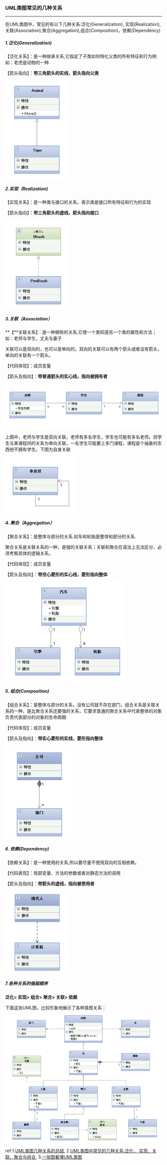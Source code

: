 ### UML类图常见的几种关系

***

在UML类图中，常见的有以下几种关系:泛化(Generalization),  实现(Realization),关联(Association),聚合(Aggregation),组合(Composition)，依赖(Dependency)



##### 1.泛化(Generalization)

【泛化关系】：是一种继承关系,它指定了子类如何特化父类的所有特征和行为例如：老虎是动物的一种.

【箭头指向】：**带三角箭头的实线，箭头指向父类**

![img](../images/o_uml1.gif)



##### 2.实现（Realization)

【实现关系】：是一种类与接口的关系，表示类是接口所有特征和行为的实现

【箭头指向】：**带三角箭头的虚线，箭头指向接口**

![img](../images/o_uml2.gif)



##### 3.关联（Association）

**【**关联关系】：是一种拥有的关系,它使一个类知道另一个类的属性和方法；如：老师与学生，丈夫与妻子

关联可以是双向的，也可以是单向的。双向的关联可以有两个箭头或者没有箭头，单向的关联有一个箭头。

【代码体现】：成员变量

【箭头及指向】：**带普通箭头的实心线，指向被拥有者**

![img](../images/o_uml3.gif)

上图中，老师与学生是双向关联，老师有多名学生，学生也可能有多名老师。但学生与某课程间的关系为单向关联，一名学生可能要上多门课程，课程是个抽象的东西他不拥有学生。下图为自身关联

![img](../images/o_uml4.gif)



##### 4. 聚合（Aggregation）

【聚合关系】：是整体与部分的关系.如车和轮胎是整体和部分的关系.

聚合关系是关联关系的一种，是强的关联关系；关联和聚合在语法上无法区分，必须考察具体的逻辑关系。

【代码体现】：成员变量

【箭头及指向】：**带空心菱形的实心线，菱形指向整体**

![img](../images/o_uml5.gif)



##### 5. 组合(Composition)

【组合关系】：是整体与部分的关系，没有公司就不存在部门，组合关系是关联关系的一种，是比聚合关系还要强的关系，它要求普通的聚合关系中代表整体的对象负责代表部分的对象的生命周期

【代码体现】：成员变量

【箭头及指向】：**带实心菱形的实线，菱形指向整体**

![img](../images/o_uml6.gif)



##### 6. 依赖(Dependency)

【依赖关系】：是一种使用的关系,所以要尽量不使用双向的互相依赖。

【代码表现】：局部变量、方法的参数或者对静态方法的调用

【箭头及指向】：**带箭头的虚线，指向被使用者**

 ![img](../images/o_uml7.gif)



##### 7.各种关系的强弱顺序

**泛化= 实现> 组合> 聚合> 关联> 依赖**

下面这张UML图，比较形象地展示了各种类图关系：

![img](../images/o_uml8.gif)



ref:1.[UML类图几种关系的总结](http://blog.csdn.net/tianhai110/article/details/6339565),   2.[UML类图中常见的几种关系:泛化、 实现、关联、聚合与组合](http://blog.csdn.net/shenlei19911210/article/details/48176793),   3.[一张图看懂UML类图](http://blog.csdn.net/luzhenyuxfcy/article/details/51273670)